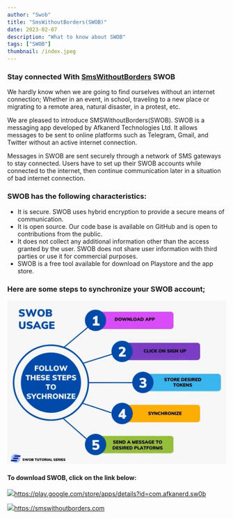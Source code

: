 ```yaml
---
author: "Swob"
title: "SmsWithoutBorders(SWOB)"
date: 2023-02-07
description: "What to know about SWOB"
tags: ["SWOB"]
thumbnail: /index.jpeg
---
```


### Stay connected With [SmsWithoutBorders](https://SmsWithoutBorders.com) SWOB

 We hardly know when we are going to find ourselves without an internet connection;
Whether in an event, in school, traveling to a new place or migrating to a remote area, natural disaster, in a protest, etc.

We are pleased to introduce SMSWithoutBorders(SWOB). SWOB is a messaging app developed by Afkanerd Technologies Ltd. It allows messages to be sent to online platforms such as Telegram, Gmail, and Twitter without an active internet connection.

Messages in SWOB are sent securely through a network of SMS gateways to stay connected.  Users have to set up their SWOB accounts while connected to the internet, then continue communication later in a situation of bad internet connection.

  <!--![picture](/index.jpeg)-->

  ### SWOB has the following characteristics:


  - It is secure. SWOB uses hybrid encryption to provide a secure means of communication.
  - It is open source. Our code base is available on GitHub and is open to contributions from the public.
  - It does not collect any additional information other than the access granted by the user. SWOB does not share user information with third parties or use it for commercial purposes.
  - SWOB is a free tool available for download on Playstore and the app store.

### Here are some steps to synchronize your SWOB account; 

![steps](/steps.jpg)

<!---->
#### To download SWOB, click on the link below:

![](/)<https://play.google.com/store/apps/details?id=com.afkanerd.sw0b>
<!---->
![](/)<https://smswithoutborders.com>
